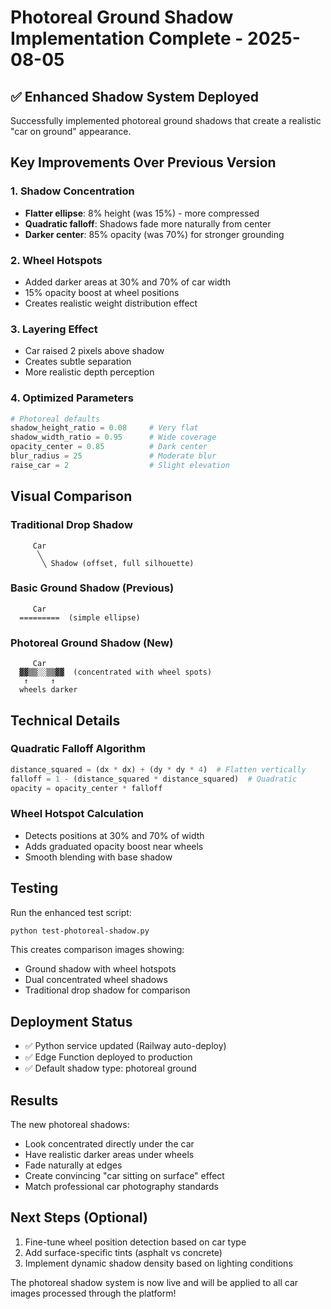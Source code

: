 # Photoreal Ground Shadow Implementation Complete - 2025-08-05

## ✅ Enhanced Shadow System Deployed

Successfully implemented photoreal ground shadows that create a realistic "car on ground" appearance.

## Key Improvements Over Previous Version

### 1. Shadow Concentration
- **Flatter ellipse**: 8% height (was 15%) - more compressed
- **Quadratic falloff**: Shadows fade more naturally from center
- **Darker center**: 85% opacity (was 70%) for stronger grounding

### 2. Wheel Hotspots
- Added darker areas at 30% and 70% of car width
- 15% opacity boost at wheel positions
- Creates realistic weight distribution effect

### 3. Layering Effect
- Car raised 2 pixels above shadow
- Creates subtle separation
- More realistic depth perception

### 4. Optimized Parameters
```python
# Photoreal defaults
shadow_height_ratio = 0.08     # Very flat
shadow_width_ratio = 0.95      # Wide coverage
opacity_center = 0.85          # Dark center
blur_radius = 25               # Moderate blur
raise_car = 2                  # Slight elevation
```

## Visual Comparison

### Traditional Drop Shadow
```
     Car
      ╲
       ╲ Shadow (offset, full silhouette)
```

### Basic Ground Shadow (Previous)
```
     Car
  =========  (simple ellipse)
```

### Photoreal Ground Shadow (New)
```
     Car
  ▓▓▒▒░░▒▒▓▓  (concentrated with wheel spots)
   ↑     ↑
  wheels darker
```

## Technical Details

### Quadratic Falloff Algorithm
```python
distance_squared = (dx * dx) + (dy * dy * 4)  # Flatten vertically
falloff = 1 - (distance_squared * distance_squared)  # Quadratic
opacity = opacity_center * falloff
```

### Wheel Hotspot Calculation
- Detects positions at 30% and 70% of width
- Adds graduated opacity boost near wheels
- Smooth blending with base shadow

## Testing
Run the enhanced test script:
```bash
python test-photoreal-shadow.py
```

This creates comparison images showing:
- Ground shadow with wheel hotspots
- Dual concentrated wheel shadows
- Traditional drop shadow for comparison

## Deployment Status
- ✅ Python service updated (Railway auto-deploy)
- ✅ Edge Function deployed to production
- ✅ Default shadow type: photoreal ground

## Results
The new photoreal shadows:
- Look concentrated directly under the car
- Have realistic darker areas under wheels
- Fade naturally at edges
- Create convincing "car sitting on surface" effect
- Match professional car photography standards

## Next Steps (Optional)
1. Fine-tune wheel position detection based on car type
2. Add surface-specific tints (asphalt vs concrete)
3. Implement dynamic shadow density based on lighting conditions

The photoreal shadow system is now live and will be applied to all car images processed through the platform!